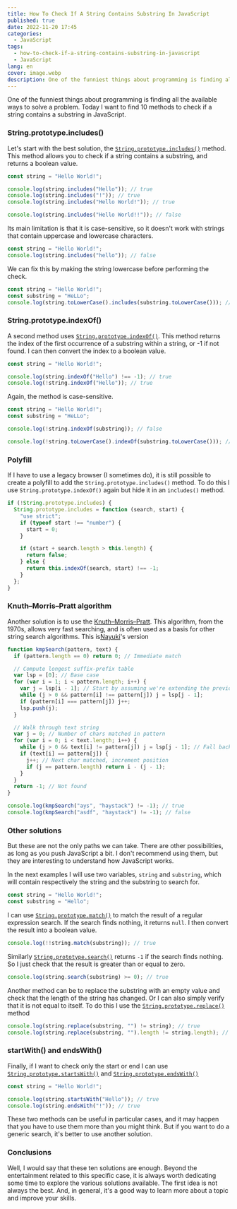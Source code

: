 ```yaml
---
title: How To Check If A String Contains Substring In JavaScript
published: true
date: 2022-11-20 17:45
categories:
  - JavaScript
tags:
  - how-to-check-if-a-string-contains-substring-in-javascript
  - JavaScript
lang: en
cover: image.webp
description: One of the funniest things about programming is finding all the available ways to solve a problem. Today I want to find 10 methods to check if a string contains a substring in JavaScript.
---
```


One of the funniest things about programming is finding all the available ways to solve a problem. Today I want to find 10 methods to check if a string contains a substring in JavaScript.

### String.prototype.includes()

Let's start with the best solution, the [`String.prototype.includes()`](https://developer.mozilla.org/en-US/docs/Web/JavaScript/Reference/Global_Objects/String/includes) method. This method allows you to check if a string contains a substring, and returns a boolean value.

```js
const string = "Hello World!";

console.log(string.includes("Hello")); // true
console.log(string.includes("!")); // true
console.log(string.includes("Hello World!")); // true

console.log(string.includes("Hello World!!")); // false
```

Its main limitation is that it is case-sensitive, so it doesn't work with strings that contain uppercase and lowercase characters.

```js
const string = "Hello World!";
console.log(string.includes("hello")); // false
```

We can fix this by making the string lowercase before performing the check.

```js
const string = "Hello World!";
const substring = "HeLLo";
console.log(string.toLowerCase().includes(substring.toLowerCase())); // true
```

### String.prototype.indexOf()

A second method uses [`String.prototype.indexOf()`](https://developer.mozilla.org/en-US/docs/Web/JavaScript/Reference/Global_Objects/String/indexOf). This method returns the index of the first occurrence of a substring within a string, or -1 if not found. I can then convert the index to a boolean value.

```js
const string = "Hello World!";

console.log(string.indexOf("Hello") !== -1); // true
console.log(!string.indexOf("Hello")); // true
```

Again, the method is case-sensitive.

```js
const string = "Hello World!";
const substring = "HeLLo";

console.log(!string.indexOf(substring)); // false

console.log(!string.toLowerCase().indexOf(substring.toLowerCase())); // true
```

### Polyfill

If I have to use a legacy browser (I sometimes do), it is still possible to create a polyfill to add the `String.prototype.includes()` method. To do this I use `String.prototype.indexOf()` again but hide it in an `includes()` method.

```js
if (!String.prototype.includes) {
  String.prototype.includes = function (search, start) {
    "use strict";
    if (typeof start !== "number") {
      start = 0;
    }

    if (start + search.length > this.length) {
      return false;
    } else {
      return this.indexOf(search, start) !== -1;
    }
  };
}
```

### Knuth–Morris–Pratt algorithm

Another solution is to use the [Knuth–Morris–Pratt](https://en.wikipedia.org/wiki/Knuth%E2%80%93Morris%E2%80%93Pratt_algorithm). This algorithm, from the 1970s, allows very fast searching, and is often used as a basis for other string search algorithms. This is[Nayuki](https://www.nayuki.io/res/knuth-morris-pratt-string-matching/kmp-string-matcher.js)'s version

```js
function kmpSearch(pattern, text) {
  if (pattern.length == 0) return 0; // Immediate match

  // Compute longest suffix-prefix table
  var lsp = [0]; // Base case
  for (var i = 1; i < pattern.length; i++) {
    var j = lsp[i - 1]; // Start by assuming we're extending the previous LSP
    while (j > 0 && pattern[i] !== pattern[j]) j = lsp[j - 1];
    if (pattern[i] === pattern[j]) j++;
    lsp.push(j);
  }

  // Walk through text string
  var j = 0; // Number of chars matched in pattern
  for (var i = 0; i < text.length; i++) {
    while (j > 0 && text[i] != pattern[j]) j = lsp[j - 1]; // Fall back in the pattern
    if (text[i] == pattern[j]) {
      j++; // Next char matched, increment position
      if (j == pattern.length) return i - (j - 1);
    }
  }
  return -1; // Not found
}

console.log(kmpSearch("ays", "haystack") != -1); // true
console.log(kmpSearch("asdf", "haystack") != -1); // false
```

### Other solutions

But these are not the only paths we can take. There are other possibilities, as long as you push JavaScript a bit. I don't recommend using them, but they are interesting to understand how JavaScript works.

In the next examples I will use two variables, `string` and `substring`, which will contain respectively the string and the substring to search for.

```js
const string = "Hello World!";
const substring = "Hello";
```

I can use [`String.prototype.match()`](https://developer.mozilla.org/en-US/docs/Web/JavaScript/Reference/Global_Objects/String/match) to match the result of a regular expression search. If the search finds nothing, it returns `null`. I then convert the result into a boolean value.

```js
console.log(!!string.match(substring)); // true
```

Similarly [`String.prototype.search()`](https://developer.mozilla.org/en-US/docs/Web/JavaScript/Reference/Global_Objects/String/search) returns `-1` if the search finds nothing. So I just check that the result is greater than or equal to zero.

```js
console.log(string.search(substring) >= 0); // true
```

Another method can be to replace the substring with an empty value and check that the length of the string has changed. Or I can also simply verify that it is not equal to itself. To do this I use the [`String.prototype.replace()`](https://developer.mozilla.org/en-US/docs/Web/JavaScript/Reference/Global_Objects/String/replace) method

```js
console.log(string.replace(substring, "") != string); // true
console.log(string.replace(substring, "").length != string.length); // true
```

### startWith() and endsWith()

Finally, if I want to check only the start or end I can use [`String.prototype.startsWith()`](https://developer.mozilla.org/en-US/docs/Web/JavaScript/Reference/Global_Objects/String/startsWith) and [`String.prototype.endsWith()`](https://developer.mozilla.org/en-US/docs/Web/JavaScript/Reference/Global_Objects/String/endsWith)

```js
const string = "Hello World!";

console.log(string.startsWith("Hello")); // true
console.log(string.endsWith("!")); // true
```

These two methods can be useful in particular cases, and it may happen that you have to use them more than you might think. But if you want to do a generic search, it's better to use another solution.

### Conclusions

Well, I would say that these ten solutions are enough. Beyond the entertainment related to this specific case, it is always worth dedicating some time to explore the various solutions available. The first idea is not always the best. And, in general, it's a good way to learn more about a topic and improve your skills.

